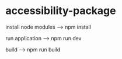 # accessibility-package

install node modules --> npm install

run application --> npm run dev

build --> npm run build